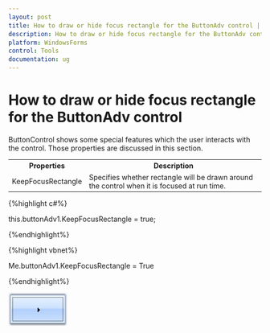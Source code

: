 ```yaml
---
layout: post
title: How to draw or hide focus rectangle for the ButtonAdv control | WindowsForms | Syncfusion
description: How to draw or hide focus rectangle for the ButtonAdv control
platform: WindowsForms
control: Tools
documentation: ug
---
```


# How to draw or hide focus rectangle for the ButtonAdv control

ButtonControl shows some special features which the user interacts with the control. Those properties are discussed in this section.

<table>
<tr>
<th>
Properties</th><th>
Description</th></tr>
<tr>
<td>
KeepFocusRectangle</td><td>
Specifies whether rectangle will be drawn around the control when it is focused at run time.</td></tr>
</table>


{%highlight c#%}




this.buttonAdv1.KeepFocusRectangle = true;

{%endhighlight%}



{%highlight vbnet%}



Me.buttonAdv1.KeepFocusRectangle = True

{%endhighlight%}

![](FAQ_images/Overview_img76.jpeg) 



